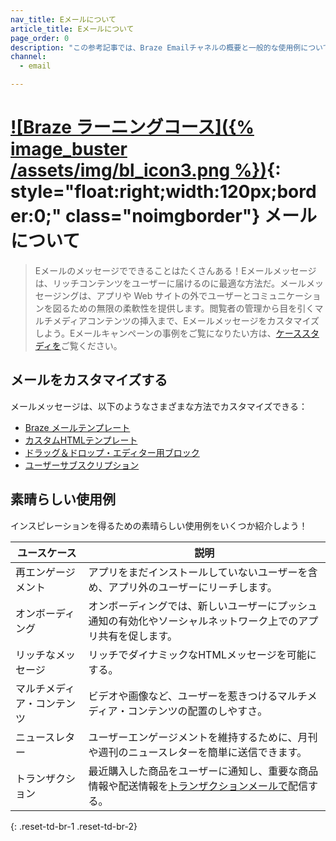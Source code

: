 ```yaml
---
nav_title: Eメールについて
article_title: Eメールについて
page_order: 0
description: "この参考記事では、Braze Emailチャネルの概要と一般的な使用例について説明する。"
channel:
  - email

---
```


# [![Braze ラーニングコース]({% image_buster /assets/img/bl_icon3.png %})](https://learning.braze.com/messaging-channels-email){: style="float:right;width:120px;border:0;" class="noimgborder"} メールについて

> Eメールのメッセージでできることはたくさんある！Eメールメッセージは、リッチコンテンツをユーザーに届けるのに最適な方法だ。メールメッセージングは、アプリや Web サイトの外でユーザーとコミュニケーションを図るための無限の柔軟性を提供します。閲覧者の管理から目を引くマルチメディアコンテンツの挿入まで、Eメールメッセージをカスタマイズしよう。Eメールキャンペーンの事例をご覧になりたい方は、[ケーススタディを][6]ご覧ください。

## メールをカスタマイズする

メールメッセージは、以下のようなさまざまな方法でカスタマイズできる：

- [Braze メールテンプレート][2]
- [カスタムHTMLテンプレート][7]
- [ドラッグ＆ドロップ・エディター用ブロック][4]
- [ユーザーサブスクリプション][5]

## 素晴らしい使用例

インスピレーションを得るための素晴らしい使用例をいくつか紹介しよう！

| ユースケース | 説明 |
| --- | --- |
| 再エンゲージメント | アプリをまだインストールしていないユーザーを含め、アプリ外のユーザーにリーチします。 |
| オンボーディング | オンボーディングでは、新しいユーザーにプッシュ通知の有効化やソーシャルネットワーク上でのアプリ共有を促します。 |
| リッチなメッセージ | リッチでダイナミックなHTMLメッセージを可能にする。 |
| マルチメディア・コンテンツ | ビデオや画像など、ユーザーを惹きつけるマルチメディア・コンテンツの配置のしやすさ。 |
| ニュースレター | ユーザーエンゲージメントを維持するために、月刊や週刊のニュースレターを簡単に送信できます。 |
| トランザクション | 最近購入した商品をユーザーに通知し、重要な商品情報や配送情報を[トランザクションメールで][3]配信する。
{: .reset-td-br-1 .reset-td-br-2}


[1]: {{site.baseurl}}/user_guide/message_building_by_channel/email/html_editor/creating_an_email_campaign/
[2]: {{site.baseurl}}/user_guide/message_building_by_channel/email/templates/email_template/
[3]: {{site.baseurl}}/user_guide/message_building_by_channel/email/transactional_message_api_campaign/
[4]: {{site.baseurl}}/user_guide/message_building_by_channel/email/drag_and_drop/dnd_editor_blocks/
[5]: {{site.baseurl}}/user_guide/message_building_by_channel/email/managing_user_subscriptions/
[6]: https://www.braze.com/customers/
[7]: {{site.baseurl}}/user_guide/message_building_by_channel/email/templates/html_email_template/